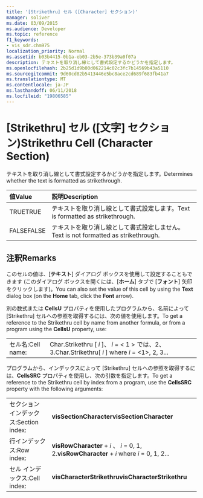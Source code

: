 ```yaml
---
title: '[Strikethru] セル ([Character] セクション)'
manager: soliver
ms.date: 03/09/2015
ms.audience: Developer
ms.topic: reference
f1_keywords:
- vis_sdr.chm975
localization_priority: Normal
ms.assetid: b03b4415-0b1a-eb03-2b5e-373b39a0f07a
description: テキストを取り消し線として書式設定するかどうかを指定します。
ms.openlocfilehash: 2b25d1d9b00d062214c02c3fc7b14569b43a5110
ms.sourcegitcommit: 9d60cd82b5413446e5bc8ace2cd689f683fb41a7
ms.translationtype: MT
ms.contentlocale: ja-JP
ms.lasthandoff: 06/11/2018
ms.locfileid: "19806585"
---
```

# <a name="strikethru-cell-character-section"></a><span data-ttu-id="af522-103">[Strikethru] セル ([文字] セクション)</span><span class="sxs-lookup"><span data-stu-id="af522-103">Strikethru Cell (Character Section)</span></span>

<span data-ttu-id="af522-104">テキストを取り消し線として書式設定するかどうかを指定します。</span><span class="sxs-lookup"><span data-stu-id="af522-104">Determines whether the text is formatted as strikethrough.</span></span>
  
|<span data-ttu-id="af522-105">**値**</span><span class="sxs-lookup"><span data-stu-id="af522-105">**Value**</span></span>|<span data-ttu-id="af522-106">**説明**</span><span class="sxs-lookup"><span data-stu-id="af522-106">**Description**</span></span>|
|:-----|:-----|
|<span data-ttu-id="af522-107">TRUE</span><span class="sxs-lookup"><span data-stu-id="af522-107">TRUE</span></span>  <br/> |<span data-ttu-id="af522-108">テキストを取り消し線として書式設定します。</span><span class="sxs-lookup"><span data-stu-id="af522-108">Text is formatted as strikethrough.</span></span>  <br/> |
|<span data-ttu-id="af522-109">FALSE</span><span class="sxs-lookup"><span data-stu-id="af522-109">FALSE</span></span>  <br/> |<span data-ttu-id="af522-110">テキストを取り消し線として書式設定しません。</span><span class="sxs-lookup"><span data-stu-id="af522-110">Text is not formatted as strikethrough.</span></span>  <br/> |
   
## <a name="remarks"></a><span data-ttu-id="af522-111">注釈</span><span class="sxs-lookup"><span data-stu-id="af522-111">Remarks</span></span>

<span data-ttu-id="af522-112">このセルの値は、[**テキスト**] ダイアログ ボックスを使用して設定することもできます (このダイアログ ボックスを開くには、[**ホーム**] タブで [**フォント**] 矢印をクリックします)。</span><span class="sxs-lookup"><span data-stu-id="af522-112">You can also set the value of this cell by using the **Text** dialog box (on the **Home** tab, click the **Font** arrow).</span></span> 
  
<span data-ttu-id="af522-113">別の数式または **CellsU** プロパティを使用したプログラムから、名前によって [Strikethru] セルへの参照を取得するには、次の値を使用します。</span><span class="sxs-lookup"><span data-stu-id="af522-113">To get a reference to the Strikethru cell by name from another formula, or from a program using the **CellsU** property, use:</span></span> 
  
|||
|:-----|:-----|
|<span data-ttu-id="af522-114">セル名:</span><span class="sxs-lookup"><span data-stu-id="af522-114">Cell name:</span></span>  <br/> |<span data-ttu-id="af522-115">Char.Strikethru [ *i* ]、 *i* = < 1 > では、2、3.</span><span class="sxs-lookup"><span data-stu-id="af522-115">Char.Strikethru[ *i*  ] where  *i*  = <1>, 2, 3...</span></span>  <br/> |
   
<span data-ttu-id="af522-116">プログラムから、インデックスによって [Strikethru] セルへの参照を取得するには、**CellsSRC** プロパティを使用し、次の引数を指定します。</span><span class="sxs-lookup"><span data-stu-id="af522-116">To get a reference to the Strikethru cell by index from a program, use the **CellsSRC** property with the following arguments:</span></span> 
  
|||
|:-----|:-----|
|<span data-ttu-id="af522-117">セクション インデックス:</span><span class="sxs-lookup"><span data-stu-id="af522-117">Section index:</span></span>  <br/> |<span data-ttu-id="af522-118">**visSectionCharacter**</span><span class="sxs-lookup"><span data-stu-id="af522-118">**visSectionCharacter**</span></span> <br/> |
|<span data-ttu-id="af522-119">行インデックス:</span><span class="sxs-lookup"><span data-stu-id="af522-119">Row index:</span></span>  <br/> |<span data-ttu-id="af522-120">**visRowCharacter** +  *i* 、 *i* = 0, 1, 2.</span><span class="sxs-lookup"><span data-stu-id="af522-120">**visRowCharacter** +  *i*  where  *i*  = 0, 1, 2...</span></span>  <br/> |
|<span data-ttu-id="af522-121">セル インデックス:</span><span class="sxs-lookup"><span data-stu-id="af522-121">Cell index:</span></span>  <br/> |<span data-ttu-id="af522-122">**visCharacterStrikethru**</span><span class="sxs-lookup"><span data-stu-id="af522-122">**visCharacterStrikethru**</span></span> <br/> |
   

